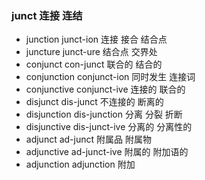 ### junct 连接 连结

- junction junct-ion 连接  接合 结合点
- juncture junct-ure 结合点 交界处
- conjunct con-junct  联合的 结合的
- conjunction conjunct-ion 同时发生 连接词
- conjunctive conjunct-ive 连接的 联合的
- disjunct dis-junct 不连接的 断离的
- disjunction dis-junction 分离 分裂 折断
- disjunctive dis-junct-ive 分离的 分离性的
- adjunct ad-junct  附属品 附属物
- adjunctive ad-junct-ive 附属的 附加语的
- adjunction adjunction 附加